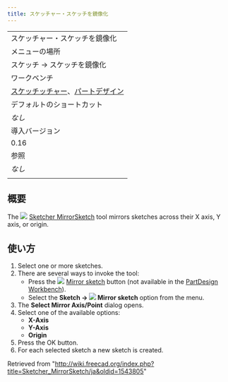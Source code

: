 ```yaml
---
title: スケッチャー・スケッチを鏡像化
---
```

|  |
| --- |
| スケッチャー・スケッチを鏡像化 |
| メニューの場所 |
| スケッチ → スケッチを鏡像化 |
| ワークベンチ |
| [スケッチッチャー](/Sketcher_Workbench/ja "Sketcher Workbench/ja")、[パートデザイン](/PartDesign_Workbench/ja "PartDesign Workbench/ja") |
| デフォルトのショートカット |
| *なし* |
| 導入バージョン |
| 0.16 |
| 参照 |
| *なし* |
|  |

## 概要

The ![](/images/Sketcher_MirrorSketch.svg) [Sketcher MirrorSketch](/Sketcher_MirrorSketch "Sketcher MirrorSketch") tool mirrors sketches across their X axis, Y axis, or origin.

## 使い方

1. Select one or more sketches.
2. There are several ways to invoke the tool:
   * Press the ![](/images/Sketcher_MirrorSketch.svg) [Mirror sketch](/Sketcher_MirrorSketch "Sketcher MirrorSketch") button (not available in the [PartDesign Workbench](/PartDesign_Workbench "PartDesign Workbench")).
   * Select the **Sketch → ![](/images/Sketcher_MirrorSketch.svg) Mirror sketch** option from the menu.
3. The **Select Mirror Axis/Point** dialog opens.
4. Select one of the available options:
   * **X-Axis**
   * **Y-Axis**
   * **Origin**
5. Press the OK button.
6. For each selected sketch a new sketch is created.

Retrieved from "<http://wiki.freecad.org/index.php?title=Sketcher_MirrorSketch/ja&oldid=1543805>"